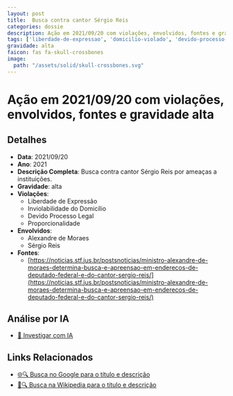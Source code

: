 ```yaml
---
layout: post
title:  Busca contra cantor Sérgio Reis
categories: dossie
description: Ação em 2021/09/20 com violações, envolvidos, fontes e gravidade alta
tags: ['liberdade-de-expressao', 'domicilio-violado', 'devido-processo-legal', 'proporcionalidade', 'alexandre-de-moraes', 'sergio-reis', 'gravidade-alta']
gravidade: alta
faicon: fas fa-skull-crossbones
image:
  path: "/assets/solid/skull-crossbones.svg"
---
```


# Ação em 2021/09/20 com violações, envolvidos, fontes e gravidade alta

## Detalhes
- **Data**: 2021/09/20
- **Ano**: 2021
- **Descrição Completa**: Busca contra cantor Sérgio Reis por ameaças a instituições.
- **Gravidade**: alta <i class="fas fa-skull-crossbones fa-2x"></i>
- **Violações**:
  - Liberdade de Expressão
  - Inviolabilidade do Domicílio
  - Devido Processo Legal
  - Proporcionalidade
- **Envolvidos**:
  - Alexandre de Moraes
  - Sérgio Reis
- **Fontes**:
  - [https://noticias.stf.jus.br/postsnoticias/ministro-alexandre-de-moraes-determina-busca-e-apreensao-em-enderecos-de-deputado-federal-e-do-cantor-sergio-reis/](https://noticias.stf.jus.br/postsnoticias/ministro-alexandre-de-moraes-determina-busca-e-apreensao-em-enderecos-de-deputado-federal-e-do-cantor-sergio-reis/)

## Análise por IA
- [🤖 Investigar com IA](https://www.perplexity.ai/search?q=%22Alexandre%20de%20Moraes%22%20Busca%20contra%20cantor%20S%C3%A9rgio%20Reis%20Busca%20contra%20cantor%20S%C3%A9rgio%20Reis%20por%20amea%C3%A7as%20a%20institui%C3%A7%C3%B5es.%20Liberdade%20de%20Express%C3%A3o%20Inviolabilidade%20do%20Domic%C3%ADlio%20Devido%20Processo%20Legal%20Proporcionalidade%202021%20gravidade%20alta)

## Links Relacionados
- [🌐🔍 Busca no Google para o título e descrição](https://www.google.com/search?q=%22Alexandre%20de%20Moraes%22%20Busca%20contra%20cantor%20S%C3%A9rgio%20Reis%20Busca%20contra%20cantor%20S%C3%A9rgio%20Reis%20por%20amea%C3%A7as%20a%20institui%C3%A7%C3%B5es.%20Liberdade%20de%20Express%C3%A3o%20Inviolabilidade%20do%20Domic%C3%ADlio%20Devido%20Processo%20Legal%20Proporcionalidade%202021%20gravidade%20alta)
- [📖🔍 Busca na Wikipedia para o título e descrição](https://pt.wikipedia.org/w/index.php?search=%22Alexandre%20de%20Moraes%22%20Busca%20contra%20cantor%20S%C3%A9rgio%20Reis%20Busca%20contra%20cantor%20S%C3%A9rgio%20Reis%20por%20amea%C3%A7as%20a%20institui%C3%A7%C3%B5es.%20Liberdade%20de%20Express%C3%A3o%20Inviolabilidade%20do%20Domic%C3%ADlio%20Devido%20Processo%20Legal%20Proporcionalidade%202021%20gravidade%20alta)

